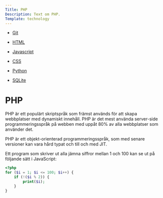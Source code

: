 ```yaml
---
Title: PHP
Description: Text om PHP.
Template: technology
---
```


<div class="side-bar" markdown="1">

* [Git](git)

* [HTML](html)

* [Javascript](javascript)

* [CSS](css)

* [Python](python)

* [SQLite](sqlite)

</div>

<div class="not-side" markdown="1">

PHP
==========================


PHP är ett populärt skriptspråk som främst används för att skapa webbplatser med dynamiskt innehåll. PHP är det mest använda server-side programmeringsspråk på webben med uppåt 80% av alla webbplatser som använder det.

PHP är ett objekt-orienterad programmeringsspråk, som med senare versioner kan vara hård typat och till och med JIT.

Ett program som skriver ut alla jämna siffror mellan 1 och 100 kan se ut på följande sätt i JavaScript:

```php
<?php
for ($i = 1; $i <= 100; $i++) {
    if (!($i % 2)) {
        print($i);
    }
}
```

</div>
